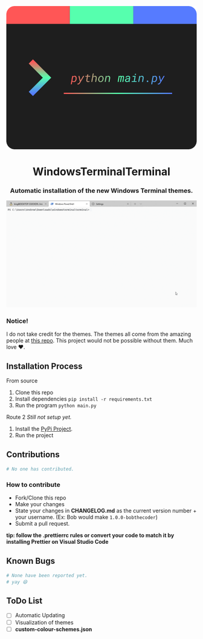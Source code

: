 <p align='center'>
    <img width='600' src='git_assets/wtt_icon.png'>
</p>

<h1 align='center'>WindowsTerminalTerminal</h1>

<h3 align='center'>Automatic installation of the new Windows Terminal themes.</h3>

![Example Here](git_assets/version101_recording.gif)

### Notice!
I do not take credit for the themes. The themes all come from the amazing people at [this repo](https://github.com/atomcorp/themes). This project would not be possible without them. Much love ❤️.

## Installation Process
From source
1. Clone this repo
2. Install dependencies ``pip install -r requirements.txt``
3. Run the program ``python main.py`` 


Route 2 *Still not setup yet.*
1. Install the [PyPi Project]().
2. Run the project

## Contributions
```python
# No one has contributed.
```

### How to contribute
- Fork/Clone this repo
- Make your changes
- State your changes in **CHANGELOG.md** as the current version number + your username. (Ex: Bob would make ``1.0.0-bobthecoder``)
- Submit a pull request.

**tip: follow the .prettierrc rules or convert your code to match it by installing Prettier on Visual Studio Code**

## Known Bugs
```python
# None have been reported yet.
# yay 😄
```

## ToDo List
- [ ] Automatic Updating
- [ ] Visualization of themes
- [ ] **custom-colour-schemes.json**